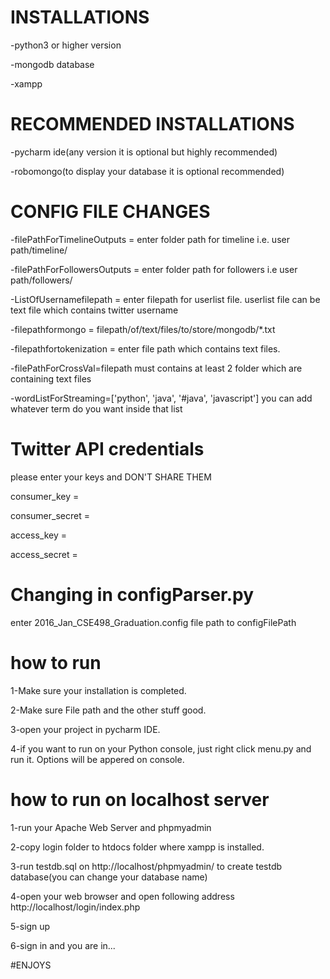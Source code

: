 # INSTALLATIONS

-python3 or higher version

-mongodb database

-xampp

# RECOMMENDED INSTALLATIONS

-pycharm ide(any version it is optional but highly recommended)

-robomongo(to display your database it is optional recommended)

# CONFIG FILE CHANGES

-filePathForTimelineOutputs = enter folder path for timeline i.e. user path/timeline/

-filePathForFollowersOutputs = enter folder path for followers i.e user path/followers/

-ListOfUsernamefilepath = enter filepath for userlist file. userlist file can be text file which contains twitter username

-filepathformongo = filepath/of/text/files/to/store/mongodb/*.txt

-filepathfortokenization = enter file path which contains text files.

-filePathForCrossVal=filepath must contains at least 2 folder which are containing text files

-wordListForStreaming=['python', 'java', '#java', 'javascript'] you can add whatever term do you want inside that list

# Twitter API credentials

please enter your keys and DON'T SHARE THEM

consumer_key =

consumer_secret =

access_key =

access_secret =


# Changing in configParser.py

enter 2016_Jan_CSE498_Graduation.config file path to configFilePath


# how to run

1-Make sure your installation is completed.

2-Make sure File path and the other stuff good.

3-open your project in pycharm IDE.

4-if you want to run on your Python console, just right click menu.py and run it. Options will be appered on console.

# how to run on localhost server

1-run your Apache Web Server and phpmyadmin

2-copy login folder to htdocs folder where xampp is installed.

3-run testdb.sql on http://localhost/phpmyadmin/ to create testdb database(you can change your database name)

4-open your web browser and open following address http://localhost/login/index.php

5-sign up

6-sign in and you are in...


#ENJOYS

